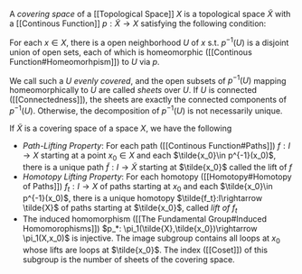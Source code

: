 A *covering space* of a [[Topological Space]] $X$ is a topological space $\tilde{X}$ with a [[Continous Function]] $p:\tilde{X}\rightarrow X$ satisfying the following condition:

For each $x\in X$, there is a open neighborhood $U$ of $x$ s.t. $p^{-1}(U)$ is a disjoint union of open sets, each of which is homeomorphic ([[Continous Function#Homeomorhpism]]) to $U$ via $p$.

We call such a $U$ *evenly covered*, and the open subsets of $p^{-1}(U)$ mapping homeomorphically to $U$ are called *sheets* over $U$. If $U$ is connected ([[Connectedness]]), the sheets are exactly the connected components of $p^{-1}(U)$. Otherwise, the decomposition of $p^{-1}(U)$ is not necessarily unique.

If $\tilde{X}$ is a covering space of a space $X$, we have the following

* *Path-Lifting Property*: For each path ([[Continous Function#Paths]]) $f:I\rightarrow X$ starting at a point $x_0\in X$ and each $\tilde{x_0}\in p^{-1}(x_0)$, there is a unique path $\tilde{f}:I\rightarrow \tilde{X}$ starting at $\tilde{x_0}$ called the lift of $f$
* *Homotopy Lifting Property*: For each homotopy ([[Homotopy#Homotopy of Paths]]) $f_t:I\rightarrow X$ of paths starting at $x_0$ and each $\tilde{x_0}\in p^{-1}(x_0)$, there is a unique homotopy $\tilde{f_t}:I\rightarrow \tilde{X}$ of paths starting at $\tilde{x_0}$, called *lift of $f_t$* 
* The induced homomorphism ([[The Fundamental Group#Induced Homomorophisms]]) $p_*: \pi_1(\tilde{X},\tilde{x_0})\rightarrow \pi_1(X,x_0)$ is injective. The image subgroup contains all loops at $x_0$ whose lifts are loops at $\tilde{x_0}$. The index ([[Coset]]) of this subgroup is the number of sheets of the covering space.